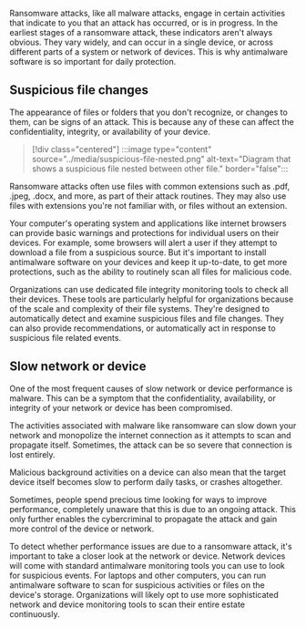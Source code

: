 Ransomware attacks, like all malware attacks, engage in certain activities that indicate to you that an attack has occurred, or is in progress. In the earliest stages of a ransomware attack, these indicators aren't always obvious. They vary widely, and can occur in a single device, or across different parts of a system or network of devices. This is why antimalware software is so important for daily protection.

## Suspicious file changes

The appearance of files or folders that you don't recognize, or changes to them, can be signs of an attack. This is because any of these can affect the confidentiality, integrity, or availability of your device.

> [!div class="centered"]
> :::image type="content" source="../media/suspicious-file-nested.png" alt-text="Diagram that shows a suspicious file nested between other file." border="false":::

Ransomware attacks often use files with common extensions such as .pdf, .jpeg, .docx, and more, as part of their attack routines. They may also use files with extensions you're not familiar with, or files without an extension.

Your computer's operating system and applications like internet browsers can provide basic warnings and protections for individual users on their devices. For example, some browsers will alert a user if they attempt to download a file from a suspicious source. But it's important to install antimalware software on your devices and keep it up-to-date, to get more protections, such as the ability to routinely scan all files for malicious code.

Organizations can use dedicated file integrity monitoring tools to check all their devices. These tools are particularly helpful for organizations because of the scale and complexity of their file systems. They're designed to automatically detect and examine suspicious files and file changes. They can also provide recommendations, or automatically act in response to suspicious file related events.

## Slow network or device

One of the most frequent causes of slow network or device performance is malware. This can be a symptom that the confidentiality, availability, or integrity of your network or device has been compromised.

The activities associated with malware like ransomware can slow down your network and monopolize the internet connection as it attempts to scan and propagate itself. Sometimes, the attack can be so severe that connection is lost entirely.

Malicious background activities on a device can also mean that the target device itself becomes slow to perform daily tasks, or crashes altogether.

Sometimes, people spend precious time looking for ways to improve performance, completely unaware that this is due to an ongoing attack. This only further enables the cybercriminal to propagate the attack and gain more control of the device or network.

To detect whether performance issues are due to a ransomware attack, it's important to take a closer look at the network or device. Network devices will come with standard antimalware monitoring tools you can use to look for suspicious events. For laptops and other computers, you can run antimalware software to scan for suspicious activities or files on the device's storage. Organizations will likely opt to use more sophisticated network and device monitoring tools to scan their entire estate continuously.
